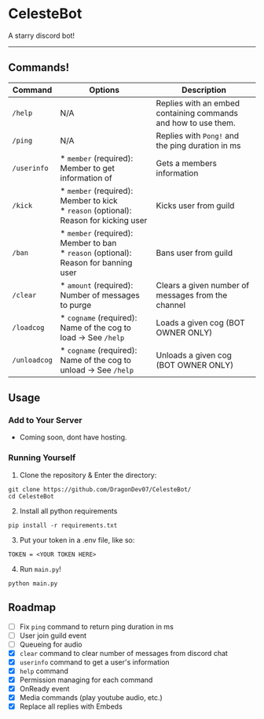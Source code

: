 # CelesteBot

A starry discord bot!

---

## Commands!

| Command      | Options                                                                                      | Description                                                    |
| ------------ | -------------------------------------------------------------------------------------------- | -------------------------------------------------------------- |
| `/help`      | N/A                                                                                          | Replies with an embed containing commands and how to use them. |
| `/ping`      | N/A                                                                                          | Replies with `Pong!` and the ping duration in ms               |
| `/userinfo`  | \* `member` (required): Member to get information of                                         | Gets a members information                                     |
| `/kick`      | \* `member` (required): Member to kick <br/> \* `reason` (optional): Reason for kicking user | Kicks user from guild                                          |
| `/ban`       | \* `member` (required): Member to ban <br/> \* `reason` (optional): Reason for banning user  | Bans user from guild                                           |
| `/clear`     | \* `amount` (required): Number of messages to purge                                          | Clears a given number of messages from the channel             |
| `/loadcog`   | \* `cogname` (required): Name of the cog to load -> See `/help`                              | Loads a given cog (BOT OWNER ONLY)                             |
| `/unloadcog` | \* `cogname` (required): Name of the cog to unload -> See `/help`                            | Unloads a given cog (BOT OWNER ONLY)                           |

## Usage
### Add to Your Server
- Coming soon, dont have hosting.
### Running Yourself
1. Clone the repository & Enter the directory:
```
git clone https://github.com/DragonDev07/CelesteBot/
cd CelesteBot
```

2. Install all python requirements
```
pip install -r requirements.txt
```

3. Put your token in a .env file, like so:
```
TOKEN = <YOUR TOKEN HERE>
```

4. Run `main.py`!
```
python main.py
```

## Roadmap

- [ ] Fix `ping` command to return ping duration in ms
- [ ] User join guild event
- [ ] Queueing for audio
- [x] `clear` command to clear number of messages from discord chat
- [x] `userinfo` command to get a user's information
- [x] `help` command
- [x] Permission managing for each command
- [x] OnReady event
- [x] Media commands (play youtube audio, etc.)
- [x] Replace all replies with Embeds
